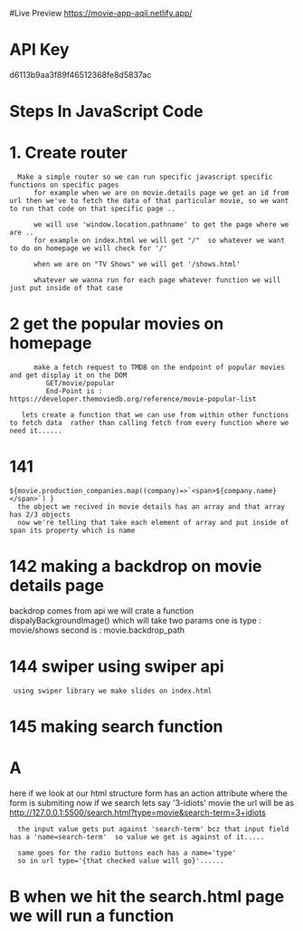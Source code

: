 #Live Preview
https://movie-app-aqil.netlify.app/



# API Key 
d6113b9aa3f89f46512368fe8d5837ac

 # Steps In JavaScript Code

 # 1. Create router

      Make a simple router so we can run specific javascript specific functions on specific pages 
          for example when we are on movie.details page we get an id from url then we've to fetch the data of that particular movie, so we want to run that code on that specific page ..

          we will use 'window.location.pathname' to get the page where we are ..
          for example on index.html we will get "/"  so whatever we want to do on homepage we will check for '/'

          when we are on "TV Shows" we will get '/shows.html'

          whatever we wanna run for each page whatever function we will just put inside of that case



 # 2 get the popular movies on homepage
             
          make a fetch request to TMDB on the endpoint of popular movies and get display it on the DOM
             GET/movie/popular        
             End-Point is : https://developer.themoviedb.org/reference/movie-popular-list 

       lets create a function that we can use from within other functions to fetch data  rather than calling fetch from every function where we need it......


 # 141 
    ${movie.production_companies.map((company)=>`<span>${company.name}</span>`) }
      the object we recived in movie details has an array and that array has 2/3 objects 
      now we're telling that take each element of array and put inside of span its property which is name 

 # 142  making a backdrop on movie details page

   backdrop comes from api
   we will crate a function dispalyBackgroundImage() which will take two params
   one is type : movie/shows
   second is : movie.backdrop_path
     


# 144 swiper using swiper api
   
     using swiper library we make slides on index.html



 # 145 making search function
# A
 here if we look at our html structure form has an action attribute where the form is submiting 
   now if we search lets say '3-idiots'   movie the url will be as 
     http://127.0.0.1:5500/search.html?type=movie&search-term=3+idiots    
      
      the input value gets put against 'search-term' bcz that input field has a 'name=search-term'  so value we get is against of it.....

      same goes for the radio buttons each has a name='type'
      so in url type='{that checked value will go}'......

# B when we hit the search.html page we will run a function
   
